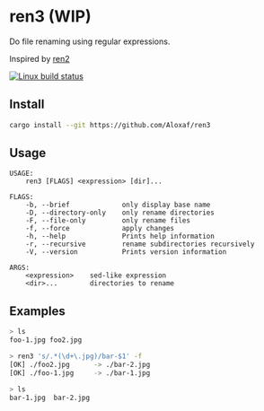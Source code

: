 # ren3 (WIP)

Do file renaming using regular expressions.

Inspired by [ren2](http://www.lomont.org/Software/)

[![Linux build status](https://travis-ci.org/Aloxaf/ren3.svg)](https://travis-ci.org/Aloxaf/ren3)

## Install

```bash
cargo install --git https://github.com/Aloxaf/ren3
```

## Usage
```text
USAGE:
    ren3 [FLAGS] <expression> [dir]...

FLAGS:
    -b, --brief             only display base name
    -D, --directory-only    only rename directories
    -F, --file-only         only rename files
    -f, --force             apply changes
    -h, --help              Prints help information
    -r, --recursive         rename subdirectories recursively
    -V, --version           Prints version information

ARGS:
    <expression>    sed-like expression
    <dir>...        directories to rename
```

## Examples

```bash
> ls
foo-1.jpg foo2.jpg

> ren3 's/.*(\d+\.jpg)/bar-$1' -f
[OK] ./foo2.jpg      -> ./bar-2.jpg
[OK] ./foo-1.jpg     -> ./bar-1.jpg

> ls
bar-1.jpg  bar-2.jpg
```
